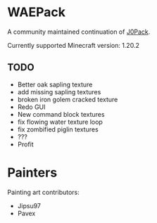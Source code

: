 # WAEPack
A community maintained continuation of [J0Pack](https://www.planetminecraft.com/texture-pack/j0pack/).

Currently supported Minecraft version: 1.20.2

## TODO
- Better oak sapling texture
- add missing sapling textures
- broken iron golem cracked texture
- Redo GUI
- New command block textures
- fix flowing water texture loop
- fix zombified piglin textures
- ???
- Profit


# Painters

Painting art contributors:

- Jipsu97
- Pavex
